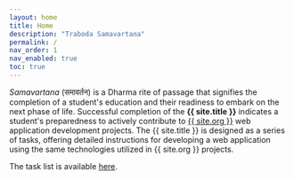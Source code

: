 ```yaml
---
layout: home
title: Home
description: "Traboda Samavartana"
permalink: /
nav_order: 1
nav_enabled: true
toc: true
---
```


_Samavartana_ (समावर्तन) is a Dharma rite of passage that signifies the completion of a student's education and their readiness to embark on the next phase of life. Successful completion of the **{{ site.title }}** indicates a student's preparedness to actively contribute to       [{{ site.org }}]({{site.org_url}}) web application development projects. The {{ site.title }} is designed as a series of tasks, offering detailed instructions for developing a web application using the same technologies utilized in {{ site.org }} projects.

The task list is available [here](/chapters).